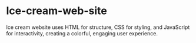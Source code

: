 # Ice-cream-web-site
Ice cream website uses HTML for structure, CSS for styling, and JavaScript for interactivity, creating a colorful, engaging user experience.
